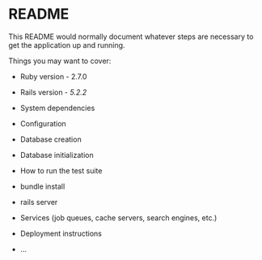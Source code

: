 # README

This README would normally document whatever steps are necessary to get the
application up and running.

Things you may want to cover:

* Ruby version - 2.7.0

* Rails version - _5.2.2_

* System dependencies

* Configuration

* Database creation

* Database initialization

* How to run the test suite

- bundle install

- rails server

* Services (job queues, cache servers, search engines, etc.)

* Deployment instructions

* ...
